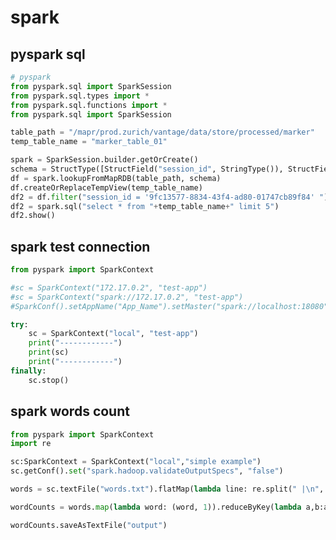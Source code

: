 # spark

## pyspark sql

<!-- MARKDOWN-AUTO-DOCS:START (CODE:src=../../python/spark/pyspark-sql.py) -->
<!-- The below code snippet is automatically added from ../../python/spark/pyspark-sql.py -->
```py
# pyspark
from pyspark.sql import SparkSession
from pyspark.sql.types import *
from pyspark.sql.functions import *
from pyspark.sql import SparkSession   

table_path = "/mapr/prod.zurich/vantage/data/store/processed/marker"
temp_table_name = "marker_table_01"

spark = SparkSession.builder.getOrCreate()  
schema = StructType([StructField("session_id", StringType()), StructField("marker_source", StringType())])
df = spark.lookupFromMapRDB(table_path, schema)
df.createOrReplaceTempView(temp_table_name)
df2 = df.filter("session_id = '9fc13577-8834-43f4-ad80-01747cb89f84' ")
df2 = spark.sql("select * from "+temp_table_name+" limit 5")  
df2.show()
```
<!-- MARKDOWN-AUTO-DOCS:END -->



## spark test connection

<!-- MARKDOWN-AUTO-DOCS:START (CODE:src=../../python/spark/spark-test-connection.py) -->
<!-- The below code snippet is automatically added from ../../python/spark/spark-test-connection.py -->
```py
from pyspark import SparkContext

#sc = SparkContext("172.17.0.2", "test-app")
#sc = SparkContext("spark://172.17.0.2", "test-app")
#SparkConf().setAppName("App_Name").setMaster("spark://localhost:18080").set("spark.ui.port","18080");

try:
    sc = SparkContext("local", "test-app")
    print("------------")
    print(sc)
    print("------------")
finally:
    sc.stop()
```
<!-- MARKDOWN-AUTO-DOCS:END -->



## spark words count

<!-- MARKDOWN-AUTO-DOCS:START (CODE:src=../../python/spark/spark-words-count.py) -->
<!-- The below code snippet is automatically added from ../../python/spark/spark-words-count.py -->
```py
from pyspark import SparkContext
import re

sc:SparkContext = SparkContext("local","simple example")
sc.getConf().set("spark.hadoop.validateOutputSpecs", "false")

words = sc.textFile("words.txt").flatMap(lambda line: re.split(" |\n", line))

wordCounts = words.map(lambda word: (word, 1)).reduceByKey(lambda a,b:a +b)

wordCounts.saveAsTextFile("output")
```
<!-- MARKDOWN-AUTO-DOCS:END -->


